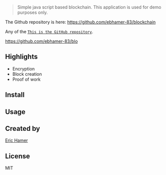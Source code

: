 > Simple java script based blockchain.  This application is used for demo purposes only.

The Github repository is here: https://github.com/ebhamer-83/blockchain

Any of the [`This is the GitHub repository`](https://github.com/ebhamer-83/blockchain).


https://github.com/ebhamer-83/blo
## Highlights

- Encryption
- Block creation
- Proof of work

## Install
## Usage
## Created by

[Eric Hamer](https://www.linedin.com/in/erichamer)

## License

MIT
